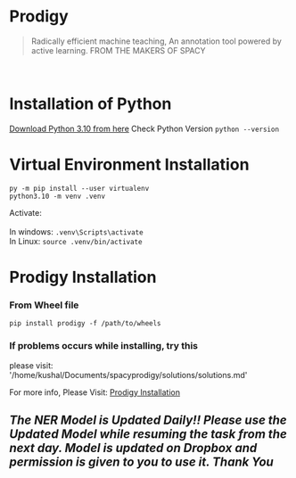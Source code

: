 # Prodigy

> Radically efficient machine teaching, An annotation tool powered by active learning.
FROM THE MAKERS OF SPACY

<br>

# Installation of Python

[Download Python 3.10 from here](https://www.python.org/downloads/)
Check Python Version `python --version`

# Virtual Environment Installation

`py -m pip install --user virtualenv`<br>
`python3.10 -m venv .venv`

Activate: <br><br>
In windows: `.venv\Scripts\activate` <br>
In Linux: `source .venv/bin/activate` <br>

# Prodigy Installation

### From Wheel file

`pip install prodigy -f /path/to/wheels`

### If problems occurs while installing, try this

please visit: '/home/kushal/Documents/spacyprodigy/solutions/solutions.md'

For more info, Please Visit: [Prodigy Installation](https://prodi.gy/docs/install)

## *The NER Model is Updated Daily!! Please use the <b> Updated Model </b> while resuming the task from the next day. Model is updated on <b>Dropbox</b> and permission is given to you to use it. Thank You*
